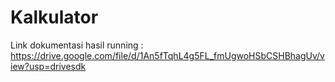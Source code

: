 # Kalkulator
Link dokumentasi hasil running : https://drive.google.com/file/d/1An5fTqhL4g5FL_fmUgwoHSbCSHBhagUv/view?usp=drivesdk

